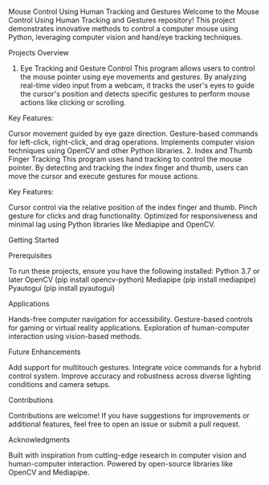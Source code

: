Mouse Control Using Human Tracking and Gestures
Welcome to the Mouse Control Using Human Tracking and Gestures repository! This project demonstrates innovative methods to control a computer mouse using Python, leveraging computer vision and hand/eye tracking techniques.

Projects Overview
1. Eye Tracking and Gesture Control
This program allows users to control the mouse pointer using eye movements and gestures. By analyzing real-time video input from a webcam, it tracks the user's eyes to guide the cursor's position and detects specific gestures to perform mouse actions like clicking or scrolling.

Key Features:

Cursor movement guided by eye gaze direction.
Gesture-based commands for left-click, right-click, and drag operations.
Implements computer vision techniques using OpenCV and other Python libraries.
2. Index and Thumb Finger Tracking
This program uses hand tracking to control the mouse pointer. By detecting and tracking the index finger and thumb, users can move the cursor and execute gestures for mouse actions.

Key Features:

Cursor control via the relative position of the index finger and thumb.
Pinch gesture for clicks and drag functionality.
Optimized for responsiveness and minimal lag using Python libraries like Mediapipe and OpenCV.

Getting Started

Prerequisites

To run these projects, ensure you have the following installed:
Python 3.7 or later
OpenCV (pip install opencv-python)
Mediapipe (pip install mediapipe)
Pyautogui (pip install pyautogui)

Applications

Hands-free computer navigation for accessibility.
Gesture-based controls for gaming or virtual reality applications.
Exploration of human-computer interaction using vision-based methods.

Future Enhancements

Add support for multitouch gestures.
Integrate voice commands for a hybrid control system.
Improve accuracy and robustness across diverse lighting conditions and camera setups.

Contributions

Contributions are welcome! If you have suggestions for improvements or additional features, feel free to open an issue or submit a pull request.

Acknowledgments

Built with inspiration from cutting-edge research in computer vision and human-computer interaction.
Powered by open-source libraries like OpenCV and Mediapipe.
